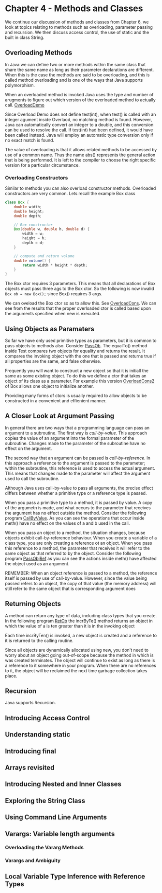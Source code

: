 # Chapter 4 - Methods and Classes

We continue our discussion of methods and classes from Chapter 6, we look at topics relating to methods such as overloading, parameter passing and recursion. We then discuss access control, the use of static and the built in class String. 

## Overloading Methods

In Java we can define two or more methods within the same class that share the same name as long as their parameter declarations are different. When this is the case the methods are said to be overloading, and this is called method overloading and is one of the ways that Java supports polymorphism. 

When an overloaded method is invoked Java uses the type and number of arugments to figure out which version of the overloaded method to actually call. [OverloadDemo](code/OverloadDemo.java)

Since Overload Demo does not define test(int), when test() is called with an integer agument inside Overlaod, no matching method is found. However, Java can automatically convert an integer to a double, and this conversion can be used to resolve the call. If test(int) had been defined, it would have been called instead. Java will employ an automatic type conversion only if no exact match is found. 

The value of overloading is that it allows related methods to be accessed by use of a common name. Thus the name abs() represents the general action that is being performed. It is left to the compiler to choose the right specific version for a particular circumstance. 

### Overloading Constructors

Similar to methods you can also overload constructor methods. Overloaded constructors are very common. Lets recall the example Box class

```java
class Box {
    double width;
    double height;
    double depth;

    // Box constructor
    Box(double w, double h, double d) {
        width = w;
        height = h;
        depth = d;
    }

    // compute and return volume
    double volume() {
        return width * height * depth;
    }
}
```

The Box ctor requires 3 parameters. This means that all declarations of Box objects must pass three ags to the Box ctor. So the following is now invalid `Box ob = new Box();` since Box() requires 3 args. 

We can oveload the Box ctor so as to allow this. See [OverloadCons](code/OverloadCons.java). We can see from the results that the proper overloaded ctor is called based upon the arguments specified when new is executed. 

## Using Objects as Paramaters

So far we have only used primitive types as parameters, but it is common to pass objects to methods also. Consider [PassOb](code/PassOb.java). The equalTo() method inside Test compares two objects for equality and returns the result. It compares the invoking object with the one that is passed and returns true if all properties are the same, and false otherwise. 

Frequently you will want to construct a new object so that it is initiall the same as some existing object. To do this we define a ctor that takes an object of its class as a parameter. For example this version [OverloadCons2](code/OverloadCons2.java) of Box allows one object to initialize another. 

Providing many forms of ctors is usually required to allow objects to be constructed in a convenient and effienient manner. 

## A Closer Look at Argument Passing

In general there are two ways that a programming language can pass an argument to a subroutine. The first way is *call-by-value*. This approach copies the value of an argument into the formal parameter of the subroutine. Changes made to the parameter of the subroutine have no effect on the argument. 

The second way that an argument can be passed is *call-by-reference*. In this approach a reference to the argument is passed to the parameter; within the subroutine, this reference is used to access the actual argument. This means that changes made to the parameter will affect the argument used to call the subroutine. 

Although Java uses call-by-value to pass all arguments, the precise effect differs between whether a primitive type or a reference type is passed. 

When you pass a primitive type to a method, it is passed by value. A copy of the argumetn is made, and what occurs to the parameter that receives the argument has no effect outside the method. Consider the following program [CallByValue](code/CallByValue.java). As you can see the operations that occur inside meth() have no effect on the values of a and b used in the call. 

When you pass an object to a method, the situation changes, because objects exhibit call-by-reference behaviour. When you create a variable of a class type, you are only creating a reference ot an object. When you pass this reference to a method, the parameter that receives it will refer to the same object as that referred to by the object. Consider the following program [PassObjRef](code/PassObjRef.java) as you can see the actions inside meth() have affected the object used as an argument.

REMEMBER: When an object reference is passed to a method, the reference itself is passed by use of call-by-value. However, since the value being passed refers to an object, the copy of that value (the memory address) will still refer to the same object that is corresponding argument does

## Returning Objects

A method can return any type of data, including class types that you create. In the following program [RetOb](code/RetOb.java) the incrByTe() method returns an object in which the value of a is ten greater than it is in the invoking object

Each time incrByTen() is invoked, a new object is created and a reference to it is returned to the calling routine. 

Since all objects are dynamically allocated using new, you don't need to worry about an object going out-of-scope because the method in which is was created terminates. The object will continue to exist as long as there is a reference to it somewhere in your program. When there are no references to it, the object will be reclaimed the next time garbage collection takes place. 

## Recursion

Java supports Recursion.

## Introducing Access Control

## Understanding static

## Introducing final

## Arrays revisited

## Introducing Nested and Inner Classes

## Exploring the String Class

## Using Command Line Arguments

## Varargs: Variable length arguments

### Overloading the Vararg Methods

### Varargs and Ambiguity

## Local Variable Type Inference with Reference Types




